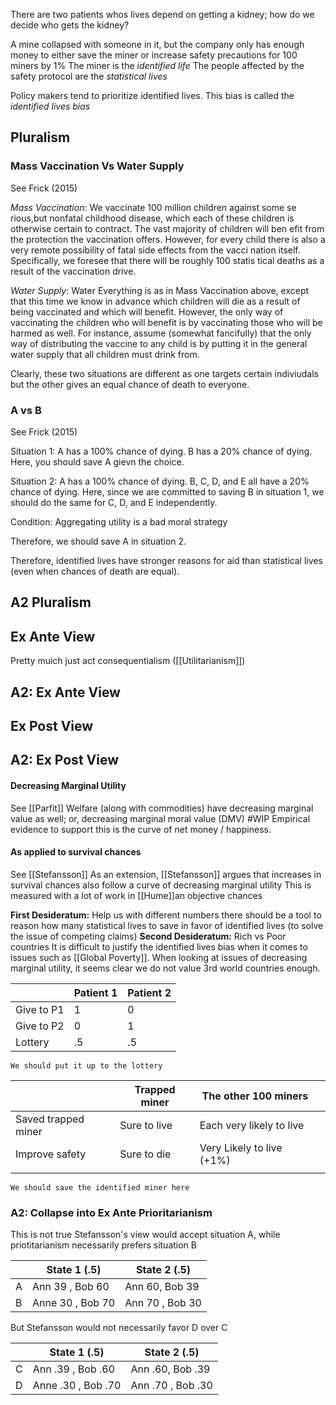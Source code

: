 There are two patients whos lives depend on getting a kidney; how do we decide who gets the kidney?

A mine collapsed with someone in it, but the company only has enough money to either save the miner or increase safety precautions for 100 miners by 1%
	The miner is the *identified life*
	The people affected by the safety protocol are the *statistical lives*

Policy makers tend to prioritize identified lives. This bias is called the *identified lives bias*


## Pluralism

### Mass Vaccination Vs Water Supply
See Frick (2015)

*Mass Vaccination*: We vaccinate 100 million children against some se rious,but nonfatal childhood disease, which each of these children is otherwise certain to contract. The vast majority of children will ben efit from the protection the vaccination offers. However, for every child there is also a very remote possibility of fatal side effects from the vacci nation itself. Specifically, we foresee that there will be roughly 100 statis tical deaths as a result of the vaccination drive.

*Water Supply*: Water Everything is as in Mass Vaccination above, except that this time we know in advance which children will die as a result of being vaccinated and which will benefit. However, the only way of vaccinating the children who will benefit is by vaccinating those who will be harmed as well. For instance, assume (somewhat fancifully) that the only way of distributing the vaccine to any child is by putting it in the general water supply that all children must drink from.

Clearly, these two situations are different as one targets certain indiviudals but the other gives an equal chance of death to everyone. 

### A vs B
See Frick (2015)

Situation 1:
A has a 100% chance of dying. B has a 20% chance of dying.
Here, you should save A gievn the choice.

Situation 2:
A has a 100% chance of dying. B, C, D, and E all have a 20% chance of dying.
Here, since we are committed to saving B in situation 1, we should do the same for C, D, and E independently. 

Condition:
Aggregating utility is a bad moral strategy

Therefore, we should save A in situation 2. 

Therefore, identified lives have stronger reasons for aid than statistical lives (even when chances of death are equal).


## A2 Pluralism

## Ex Ante View
Pretty muich just act consequentialism ([[Utilitarianism]])

## A2: Ex Ante View

## Ex Post View

## A2: Ex Post View

#### Decreasing Marginal Utility
See [[Parfit]]
Welfare (along with commodities) have decreasing marginal value as well; or, decreasing marginal moral value (DMV)
	#WIP Empirical evidence to support this is the curve of net money / happiness.

#### As applied to survival chances
See [[Stefansson]]
As an extension, [[Stefansson]] argues that increases in survival chances also follow a curve of decreasing marginal utility
	This is measured with a lot of work in [[Hume]]an objective chances

**First Desideratum:** Help us with different numbers
	there should be a tool to reason how many statistical lives to save in favor of identified lives (to solve the issue of competing claims)
**Second Desideratum:** Rich vs Poor countries
	It is difficult to justify the identified lives bias  when it comes to issues such as [[Global Poverty]]. When looking at issues of decreasing marginal utility, it seems clear we do not value 3rd world countries enough.
		

|            | Patient 1 | Patient 2 |
| ---------- | --------- | --------- |
| Give to P1 | 1         | 0         |
| Give to P2 | 0         | 1         |
| Lottery    | .5        | .5        |
	We should put it up to the lottery

|                     | Trapped miner | The other 100 miners      |     |
| ------------------- | ------------- | ------------------------- | --- |
| Saved trapped miner | Sure to live  | Each very likely to live  |     |
| Improve safety      | Sure to die   | Very Likely to live (+1%) |     |
                    |               |                           |     |
	We should save the identified miner here 


### A2: Collapse into Ex Ante Prioritarianism
This is not true
Stefansson's view would accept situation A, while priotitarianism necessarily prefers situation B

|     | State 1 (.5)     | State 2 (.5)     |
| --- | ---------------- | ---------------- |
| A   | Ann 39 , Bob 60  | Ann 60, Bob 39   |
| B   | Anne 30 , Bob 70 | Ann 70 ,  Bob 30 |

But Stefansson would not necessarily favor D over C

|     | State 1 (.5)       | State 2 (.5)       |
| --- | ------------------ | ------------------ |
| C   | Ann .39 , Bob .60  | Ann .60, Bob .39   |
| D   | Anne .30 , Bob .70 | Ann .70 ,  Bob .30 |

